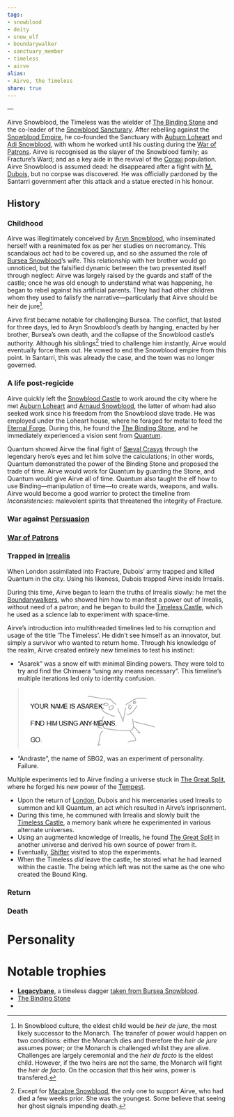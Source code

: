 ```yaml
---
tags:
- snowblood
- deity
- snow_elf
- boundarywalker
- sanctuary_member
- timeless
- airve
alias:
- Airve, the Timeless
share: true
---
```

—

Airve Snowblood, the Timeless was the wielder of [The Binding Stone](The%20Binding%20Stone.md) and the co-leader of the [Snowblood Sancturary](Snowblood%20Sancturary.md). After rebelling against the [Snowblood Empire](Snowblood%20Empire.md), he co-founded the Sanctuary with [Auburn Loheart](Aurin%20Swarf.md) and [Adi Snowblood](Arnaud%20O%C3%B0rok.md), with whom he worked until his ousting during the [War of Patrons](War%20of%20Patrons.md). Airve is recognised as the slayer of the Snowblood family; as Fracture’s Ward; and as a key aide in the revival of the [Coraxi](../../5%20Species/Coraxi.md) population. Airve Snowblood is assumed dead: he disappeared after a fight with [M. Dubois](M.%20Dubois.md), but no corpse was discovered. He was officially pardoned by the Santarri government after this attack and a statue erected in his honour.

## History
### Childhood

Airve was illegitimately conceived by [Aryn Snowblood](Aryn%20Snowblood.md), who inseminated herself with a reanimated fox as per her studies on necromancy. This scandalous act had to be covered up, and so she assumed the role of [Bursea Snowblood](Bursea%20Snowblood.md)’s wife. This relationship with her brother would go unnoticed, but the falsified dynamic between the two presented itself through neglect: Airve was largely raised by the guards and staff of the castle; once he was old enough to understand what was happening, he began to rebel against his artificial parents. They had had other children whom they used to falisfy the narrative—particularly that Airve should be heir de jure[^1].

[^1]: In Snowblood culture, the eldest child would be *heir de jure*, the most likely successor to the Monarch. The transfer of power would happen on two conditions: either the Monarch dies and therefore the *heir de jure* assumes power; or the Monarch is challenged whilst they are alive. Challenges are largely ceremonial and the *heir de facto* is the eldest child. However, if the two heirs are not the same, the Monarch will fight the *heir de facto*. On the occasion that this heir wins, power is transfered. 

Airve first became notable for challenging Bursea. The conflict, that lasted for three days, led to Aryn Snowblood’s death by hanging, enacted by her brother, Bursea’s own death, and the collapse of the Snowblood castle’s authority. Although his siblings[^2] tried to challenge him instantly, Airve would eventually force them out. He vowed to end the Snowblood empire from this point. In Santarri, this was already the case, and the town was no longer governed.

[^2]: Except for [Macabre Snowblood](Macabre%20Snowblood.md), the only one to support Airve, who had died a few weeks prior. She was the youngest. Some believe that seeing her ghost signals impending death.


### A life post-regicide
Airve quickly left the [Snowblood Castle](Snowblood%20Castle.md) to work around the city where he met [Auburn Loheart](Aurin%20Swarf.md) and [Arnaud Snowblood](Arnaud%20O%C3%B0rok.md), the latter of whom had also seeked work since his freedom from the Snowblood slave trade. He was employed under the Loheart house, where he foraged for metal to feed the [Eternal Forge](Eternal%20Forge.md).  During this, he found the [The Binding Stone](The%20Binding%20Stone.md), and he immediately experienced a vision sent from [Quantum](Quantum.md). 

Quantum showed Airve the final fight of [Sæval Crasys](S%C3%A6val%20Crasys.md) through the legendary hero’s eyes and let him solve the calculations; in other words, Quantum demonstrated the power of the Binding Stone and proposed the trade of time. Airve would work for Quantum by guarding the Stone, and Quantum would give Airve all of time. Quantum also taught the elf how to use Binding—manipulation of time—to create wards, weapons, and walls. Airve would become a good warrior to protect the timeline from *Inconsistencies*: malevolent spirits that threatened the integrity of Fracture. 


### War against [Persuasion](Mauvaise.md)
### [War of Patrons](War%20of%20Patrons.md)
### Trapped in [Irrealis](Irrealis.md)
When London assimilated into Fracture, Dubois’ army trapped and killed Quantum in the city. Using his likeness, Dubois trapped Airve inside Irrealis.

During this time, Airve began to learn the truths of Irrealis slowly: he met the [Boundarywalkers](Boundarywalker.md), who showed him how to manifest a power out of Irrealis, without need of a patron; and he began to build the [Timeless Castle](Timeless%20Castle.md), which he used as a science lab to experiment with space-time. 

Airve’s introduction into multithreaded timelines led to his corruption and usage of the title ‘The Timeless’. He didn’t see himself as an innovator, but simply a survivor who wanted to return home. Through his knowledge of the realm, Airve created entirely new timelines to test his instinct: 
- “Asarek” was a snow elf with minimal Binding powers. They were told to try and find the Chimaera “using any means necessary”. This timeline’s multiple iterations led only to identity confusion. 
> ![20220926 Asarek.png](../../20220926%20Asarek.png) 
- “Andraste”, the name of SBG2, was an experiment of personality. Failure.

Multiple experiments led to Airve finding a universe stuck in [The Great Split](The%20Great%20Split.md), where he forged his new power of the [Tempest](Tempest.md).



* Upon the return of [London](London.md), Dubois and his mercenaries used Irrealis to summon and kill Quantum, an act which resulted in Airve’s inprisonment.
* During this time, he communed with Irrealis and slowly built the [Timeless Castle](Timeless%20Castle.md), a memory bank where he experimented in various alternate universes. 
* Using an augmented knowledge of Irrealis, he found [The Great Split](The%20Great%20Split.md) in another universe and derived his own source of power from it.
* Eventually, [Shifter](Shifter.md) visited to stop the experiments.
* When the Timeless *did* leave the castle, he stored what he had learned within the castle. The being which left was not the same as the one who created the Bound King.

### Return
### Death

# Personality

# Notable trophies
- **[Legacybane](../../6%20Items/Legacybane.md)**, a timeless dagger [taken from Bursea Snowblood](Airve%20Snowblood.md#Under%20Snowblood%20Rule).
- [The Binding Stone](The%20Binding%20Stone.md)
- 